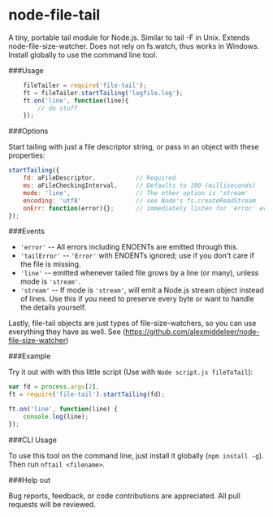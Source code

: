 node-file-tail
==============

A tiny, portable tail module for Node.js.  Similar to tail -F in Unix.  Extends node-file-size-watcher.  Does not rely on fs.watch, thus works in Windows. Install globally to use the command line tool.

###Usage

```js
	fileTailer = require('file-tail');
	ft = fileTailer.startTailing('logfile.log');
	ft.on('line', function(line){
		// do stuff
	});
```

###Options 

Start tailing with just a file descriptor string, or pass in an object with these properties:

```js
startTailing({
	fd: aFileDescriptor,           // Required
	ms: aFileCheckingInterval,     // Defaults to 100 (milliseconds)
	mode: 'line',                  // The other option is 'stream'
	encoding: 'utf8'               // see Node's fs.createReadStream
	onErr: function(error){};      // immediately listen for 'error' event
});
```
###Events

 * `'error'`      -- All errors including ENOENTs are emitted through this.
 * `'tailError'`  -- `'Error'` with ENOENTs ignored; use if you don't care if the file is missing.
 * `'line'`       -- emitted whenever tailed file grows by a line (or many), unless mode is `'stream'`.
 * `'stream'`     -- If mode is `'stream'`, will emit a Node.js stream object instead of lines.  Use this if you need to preserve every byte or want to handle the details yourself.

Lastly, file-tail objects are just types of file-size-watchers, so you can use everything they have as well.  See (https://github.com/alexmiddeleer/node-file-size-watcher)

###Example

Try it out with with this little script (Use with `Node script.js fileToTail`):

```js
var fd = process.argv[2],
ft = require('file-tail').startTailing(fd);

ft.on('line', function(line) {
	console.log(line);
});
```

###CLI Usage

To use this tool on the command line, just install it globally (`npm install -g`).  Then run `nftail <filename>`. 

###Help out

Bug reports, feedback, or code contributions are appreciated.  All pull requests will be reviewed.

